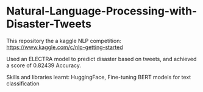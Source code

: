 # Natural-Language-Processing-with-Disaster-Tweets
This repository the a kaggle NLP competition: https://www.kaggle.com/c/nlp-getting-started

Used an ELECTRA model to predict disaster based on tweets, and achieved a score of 0.82439 Accuracy. 

Skills and libraries learnt: HuggingFace, Fine-tuning BERT models for text classification
